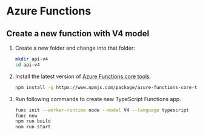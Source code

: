 # Azure Functions

## Create a new function with V4 model

1. Create a new folder and change into that folder:

    ```bash 
    mkdir api-v4
    cd api-v4
    ```

1. Install the latest version of [Azure Functions core tools](https://www.npmjs.com/package/azure-functions-core-tools).

    ```bash
    npm install -g https://www.npmjs.com/package/azure-functions-core-tools
    ```

1. Run following commands to create new TypeScript Functions app. 

    ```bash
    func init --worker-runtime node --model V4 --language typescript
    func new  
    npm run build
    nom run start
    ```